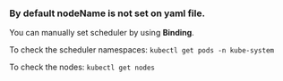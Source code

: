 ### By default nodeName is not set on yaml file.

You can manually set scheduler by using **Binding**.


To check the scheduler namespaces: `kubectl get pods -n kube-system`

To check the nodes: `kubectl get nodes`